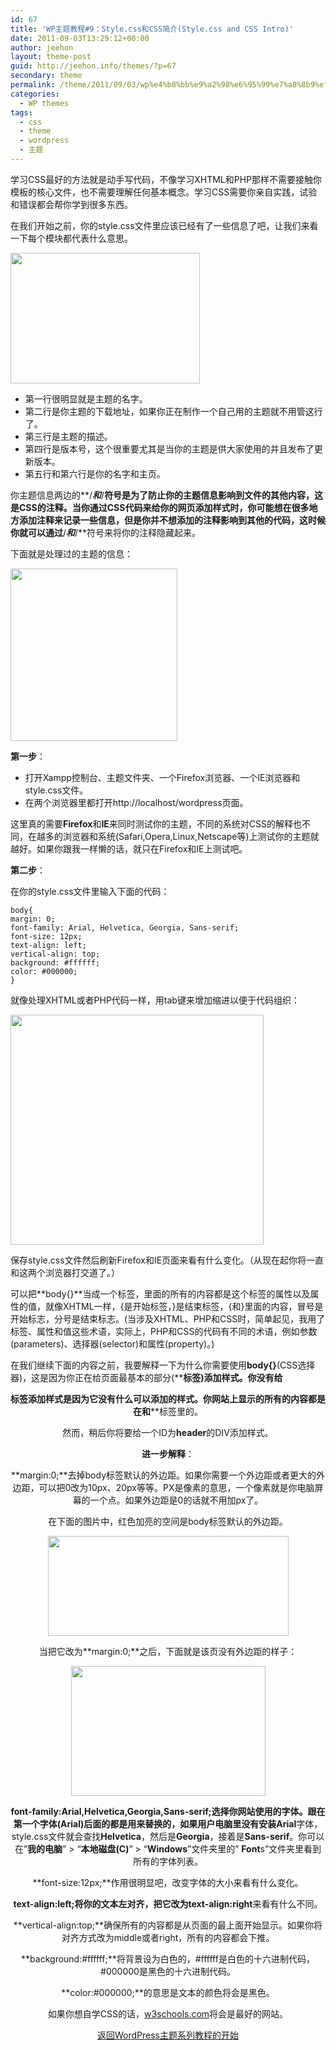 ```yaml
---
id: 67
title: 'WP主题教程#9：Style.css和CSS简介(Style.css and CSS Intro)'
date: 2011-09-03T13:29:12+00:00
author: jeehon
layout: theme-post
guid: http://jeehon.info/themes/?p=67
secondary: theme
permalink: /theme/2011/09/03/wp%e4%b8%bb%e9%a2%98%e6%95%99%e7%a8%8b9%ef%bc%9astyle-css%e5%92%8ccss%e7%ae%80%e4%bb%8bstyle-css-and-css-intro/
categories:
  - WP themes
tags:
  - css
  - theme
  - wordpress
  - 主题
---
```

学习CSS最好的方法就是动手写代码，不像学习XHTML和PHP那样不需要接触你模板的核心文件，也不需要理解任何基本概念。学习CSS需要你亲自实践，试验和错误都会帮你学到很多东西。

在我们开始之前，你的style.css文件里应该已经有了一些信息了吧，让我们来看一下每个模块都代表什么意思。
  
[<img src="http://jeehon.info/log/files/2011/08/theme-info.gif" alt="" title="theme-info" width="303" height="209" class="aligncenter size-full wp-image-858" />](http://jeehon.info/log/files/2011/08/theme-info.gif)

  * 第一行很明显就是主题的名字。
  * 第二行是你主题的下载地址，如果你正在制作一个自己用的主题就不用管这行了。
  * 第三行是主题的描述。
  * 第四行是版本号，这个很重要尤其是当你的主题是供大家使用的并且发布了更新版本。
  * 第五行和第六行是你的名字和主页。

你主题信息两边的**/***和***/**符号是为了防止你的主题信息影响到文件的其他内容，这是CSS的注释。当你通过CSS代码来给你的网页添加样式时，你可能想在很多地方添加注释来记录一些信息，但是你并不想添加的注释影响到其他的代码，这时候你就可以通过**/***和***/**符号来将你的注释隐藏起来。
  
下面就是处理过的主题的信息：
  
[<img src="http://jeehon.info/log/files/2011/08/theme-info-thumbnail.gif" alt="" title="theme-info-thumbnail" width="267" height="276" class="aligncenter size-full wp-image-859" />](http://jeehon.info/log/files/2011/08/theme-info-thumbnail.gif)

**第一步**：

  * 打开Xampp控制台、主题文件夹、一个Firefox浏览器、一个IE浏览器和style.css文件。
  * 在两个浏览器里都打开http://localhost/wordpress页面。

这里真的需要**Firefox**和**IE**来同时测试你的主题，不同的系统对CSS的解释也不同，在越多的浏览器和系统(Safari,Opera,Linux,Netscape等)上测试你的主题就越好。如果你跟我一样懒的话，就只在Firefox和IE上测试吧。

**第二步**：

在你的style.css文件里输入下面的代码：

    body{
    margin: 0;
    font-family: Arial, Helvetica, Georgia, Sans-serif;
    font-size: 12px;
    text-align: left;
    vertical-align: top;
    background: #ffffff;
    color: #000000;
    }
    

就像处理XHTML或者PHP代码一样，用tab键来增加缩进以便于代码组织：
  
[<img src="http://jeehon.info/log/files/2011/08/add-body.gif" alt="" title="add-body" width="405" height="368" class="aligncenter size-full wp-image-860" />](http://jeehon.info/log/files/2011/08/add-body.gif)
  
保存style.css文件然后刷新Firefox和IE页面来看有什么变化。（从现在起你将一直和这两个浏览器打交道了。）

可以把**body{}**当成一个标签，里面的所有的内容都是这个标签的属性以及属性的值，就像XHTML一样，{是开始标签，}是结束标签，{和}里面的内容，冒号是开始标志，分号是结束标志。(当涉及XHTML、PHP和CSS时，简单起见，我用了标签、属性和值这些术语，实际上，PHP和CSS的代码有不同的术语，例如参数(parameters)、选择器(selector)和属性(property)。)

在我们继续下面的内容之前，我要解释一下为什么你需要使用**body{}**(CSS选择器)，这是因为你正在给页面最基本的部分(**<body>**标签)添加样式。你没有给<header> 标签添加样式是因为它没有什么可以添加的样式。你网站上显示的所有的内容都是在**<body>**和**</body>**标签里的。

然而，稍后你将要给一个ID为**header**的DIV添加样式。

**进一步解释**：

**margin:0;**去掉body标签默认的外边距。如果你需要一个外边距或者更大的外边距，可以把0改为10px、20px等等。PX是像素的意思，一个像素就是你电脑屏幕的一个点。如果外边距是0的话就不用加px了。

在下面的图片中，红色加亮的空间是body标签默认的外边距。
  
[<img src="http://jeehon.info/log/files/2011/08/show-margin.gif" alt="" title="show-margin" width="385" height="160" class="aligncenter size-full wp-image-861" />](http://jeehon.info/log/files/2011/08/show-margin.gif)
  
当把它改为**margin:0;**之后，下面就是该页没有外边距的样子：
  
[<img src="http://jeehon.info/log/files/2011/08/margin-0.gif" alt="" title="margin-0" width="311" height="208" class="aligncenter size-full wp-image-862" />](http://jeehon.info/log/files/2011/08/margin-0.gif)

**font-family:Arial,Helvetica,Georgia,Sans-serif;**选择你网站使用的字体。跟在第一个字体(**Arial**)后面的都是用来替换的，如果用户电脑里没有安装**Arial**字体，style.css文件就会查找**Helvetica**，然后是**Georgia**，接着是**Sans-serif**。你可以在”**我的电脑**” > “**本地磁盘(C)**” > “**Windows**”文件夹里的” **Font**s”文件夹里看到所有的字体列表。

**font-size:12px;**作用很明显吧，改变字体的大小来看有什么变化。

**text-align:left;**将你的文本左对齐，把它改为**text-align:right**来看有什么不同。

**vertical-align:top;**确保所有的内容都是从页面的最上面开始显示。如果你将对齐方式改为middle或者right，所有的内容都会下推。

**background:#ffffff;**将背景设为白色的，#ffffff是白色的十六进制代码，#000000是黑色的十六进制代码。

**color:#000000;**的意思是文本的颜色将会是黑色。

如果你想自学CSS的话，[w3schools.com](http://w3schools.com/css/default.asp)将会是最好的网站。

[返回WordPress主题系列教程的开始](http://jeehon.info/themes/)